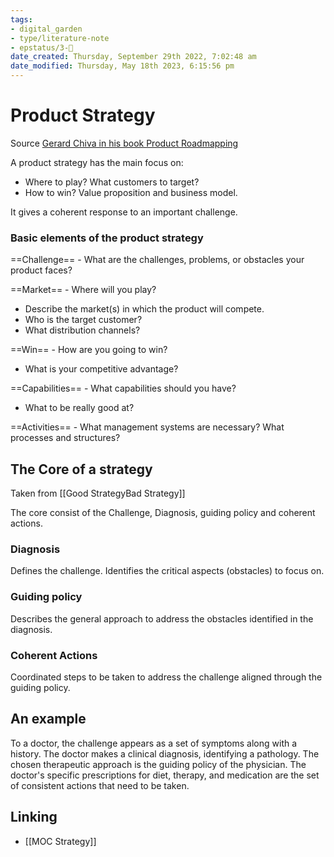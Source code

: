 ```yaml
---
tags: 
- digital_garden
- type/literature-note
- epstatus/3-🌳
date_created: Thursday, September 29th 2022, 7:02:48 am
date_modified: Thursday, May 18th 2023, 6:15:56 pm
---
```

# Product Strategy
Source [Gerard Chiva in his book Product Roadmapping](https://leanpub.com/product-roadmapping-in-practice)

A product strategy has the main focus on:
+ Where to play? What customers to target?
+ How to win? Value proposition and business model.

It gives a coherent response to an important challenge.

### Basic elements of the product strategy
==Challenge== - What are the challenges, problems, or obstacles your product faces?

==Market== - Where will you play? 
+ Describe the market(s) in which the product will compete. 
+ Who is the target customer?
+ What distribution channels?

==Win== - How are you going to win?
+ What is your competitive advantage?

==Capabilities== - What capabilities should you have?
+ What to be really good at?

==Activities== - What management systems are necessary? What processes and structures?

## The Core of a strategy
Taken from [[Good StrategyBad Strategy]]

The core consist of the Challenge, Diagnosis, guiding policy and coherent actions.

### Diagnosis
Defines the challenge. Identifies the critical aspects (obstacles) to focus on.

### Guiding policy
Describes the general approach to address the obstacles identified in the diagnosis.

### Coherent Actions
Coordinated steps to be taken to address the challenge aligned through the guiding policy.


## An example
To a doctor, the challenge appears as a set of symptoms along with a history. The doctor makes a clinical diagnosis, identifying a pathology. The chosen therapeutic approach is the guiding policy of the physician. The doctor's specific prescriptions for diet, therapy, and medication are the set of consistent actions that need to be taken.

## Linking
+ [[MOC Strategy]]
